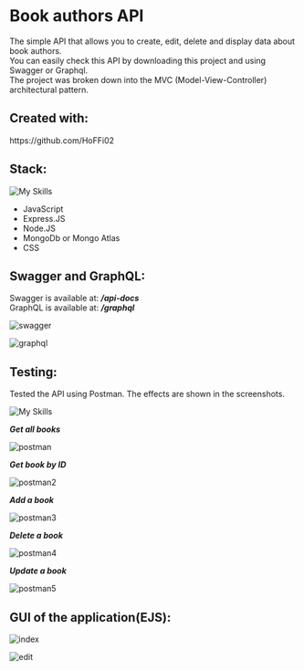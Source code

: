 <h1>Book authors API</h1>

<p>The simple API that allows you to create, edit, delete and display data about book authors. <br> You can easily check this API by downloading this project and using Swagger or Graphql. <br>
The project was broken down into the MVC (Model-View-Controller) architectural pattern.</p>

<h2>Created with:</h2>
 https://github.com/HoFFi02 

<h2>Stack:</h2>

![My Skills](https://skillicons.dev/icons?i=js,express,nodejs,mongodb,css)
<ul>
  <li>JavaScript</li>
  <li>Express.JS</li>
  <li>Node.JS</li>
  <li>MongoDb or Mongo Atlas</li>
  <li>CSS</li>
</ul>

<h2>Swagger and GraphQL:</h2>
Swagger is available at: <i><b>/api-docs</i></b><br>
GraphQL is available at: <i><b>/graphql</b></i>

![swagger](https://github.com/tchelmecki/BookAuthorsAPI/assets/121833733/96e073a6-6af3-490a-8fce-718db399a99e)

![graphql](https://github.com/tchelmecki/BookAuthorsAPI/assets/121833733/5f4d8077-3031-4b4e-afc8-e2a9c1393ce2)

<h2>Testing:</h2>
<p>Tested the API using Postman. The effects are shown in the screenshots.</p>

![My Skills](https://skillicons.dev/icons?i=postman)


<b><i>Get all books</i></b>

![postman](https://github.com/tchelmecki/BookAuthorsAPI/assets/121833733/bcf8eedd-df59-4bf7-b5c0-2151215134c6)

<b><i>Get book by ID</i></b>

![postman2](https://github.com/tchelmecki/BookAuthorsAPI/assets/121833733/0529f549-026d-4538-8b9f-4785d1c2c7c6)

<b><i>Add a book</i></b>

![postman3](https://github.com/tchelmecki/BookAuthorsAPI/assets/121833733/9db4f5fa-9587-420c-b19e-7ea6f1bd52b0)

<b><i>Delete a book</i></b>

![postman4](https://github.com/tchelmecki/BookAuthorsAPI/assets/121833733/635a7f17-19ba-42f9-86a0-bdc4cf2c019b)

<b><i>Update a book</i></b>

![postman5](https://github.com/tchelmecki/BookAuthorsAPI/assets/121833733/a99ab258-baa2-4c53-82bb-2107f57e01cf)

<h2>GUI of the application(EJS):</h2>

![index](https://github.com/tchelmecki/BookAuthorsAPI/assets/121833733/1a9b5418-8e66-4492-b9b6-0cc837dd4ecd)

![edit](https://github.com/tchelmecki/BookAuthorsAPI/assets/121833733/b03dd7ae-8db8-45cb-a2d6-c6fffc048d1f)



